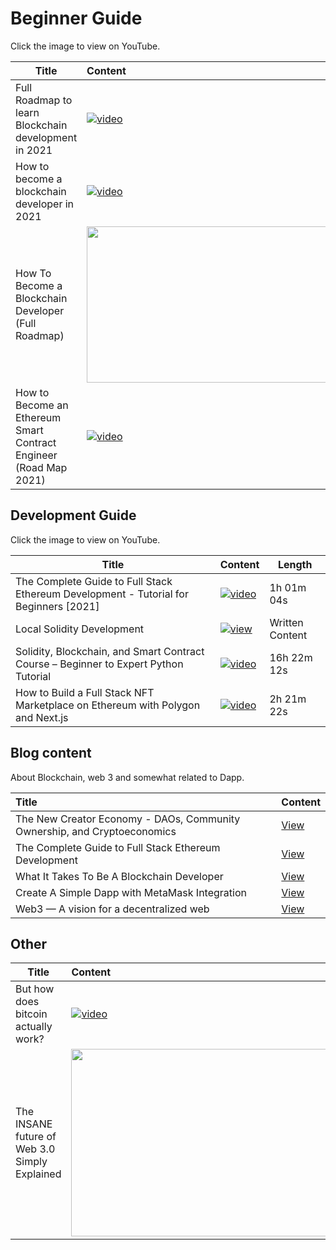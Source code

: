 # Beginner Guide

Click the image to view on YouTube.

| Title | Content | Length |
| --- | :-- | --- |
| Full Roadmap to learn Blockchain development in 2021 | [![video](https://img.youtube.com/vi/ci_AIMCF-HA/0.jpg)](https://www.youtube.com/watch?v=ci_AIMCF-HA) | 12m 39s |
| How to become a blockchain developer in 2021 | [![video](https://img.youtube.com/vi/OwSl2xwl2-w/0.jpg)](https://www.youtube.com/watch?v=OwSl2xwl2-w) | 1h 28m 20s |
| How To Become a Blockchain Developer (Full Roadmap) | [<img src="https://user-images.githubusercontent.com/68073132/135997177-23e759e3-2e18-4196-b1d7-746094edb237.jpeg" height="250" width="500">](https://www.youtube.com/watch?v=P87pLayUD8c) | 14m 13s |
| How to Become an Ethereum Smart Contract Engineer (Road Map 2021) | [![video](https://i.ytimg.com/vi/WFjeWP148jM/hqdefault.jpg?sqp=-oaymwEcCNACELwBSFXyq4qpAw4IARUAAIhCGAFwAcABBg==&rs=AOn4CLD1g6xhhY-nOsmMNxsHKl8JewJZHg)](https://www.youtube.com/watch?v=WFjeWP148jM&t=20s)| 14m 17s |

## Development Guide

Click the image to view on YouTube.

| Title | Content | Length |
| --- | :-- | --- |
| The Complete Guide to Full Stack Ethereum Development - Tutorial for Beginners [2021] | [![video](https://img.youtube.com/vi/a0osIaAOFSE/0.jpg)](https://www.youtube.com/watch?v=a0osIaAOFSE) | 1h 01m 04s
| Local Solidity Development | [![view](https://user-images.githubusercontent.com/68073132/136015000-4801b909-f183-4726-b2c5-e2ce82aa2d31.png)](https://hardhat.org/) | Written Content
| Solidity, Blockchain, and Smart Contract Course – Beginner to Expert Python Tutorial | [![video](https://user-images.githubusercontent.com/68073132/135998915-31e05399-0495-493a-920a-1a3ddd939cf2.jpeg)](https://youtu.be/M576WGiDBdQ) | 16h 22m 12s
| How to Build a Full Stack NFT Marketplace on Ethereum with Polygon and Next.js | [![video](https://user-images.githubusercontent.com/68073132/136000852-6c23261c-d1f1-4c0f-ba53-c406c6b6ce14.jpeg)](https://youtu.be/GKJBEEXUha0) | 2h 21m 22s

## Blog content

About Blockchain, web 3 and somewhat related to Dapp.

| Title | Content |
| :-- | --- |
| The New Creator Economy - DAOs, Community Ownership, and Cryptoeconomics | <a href="https://dev.to/dabit3/the-new-creator-economy-daos-community-ownership-and-cryptoeconomics-lnl">View</a> |
| The Complete Guide to Full Stack Ethereum Development | <a href="https://dev.to/dabit3/the-complete-guide-to-full-stack-ethereum-development-3j13">View</a>
| What It Takes To Be A Blockchain Developer | <a href="https://www.techfunnel.com/information-technology/how-to-become-blockchain-developer/">View</a> |
| Create A Simple Dapp with MetaMask Integration | <a href="https://docs.metamask.io/guide/create-dapp.html#project-setup">View</a> |
| Web3 — A vision for a decentralized web | <a href="https://blog.cloudflare.com/what-is-web3/">View</a>|

## Other

| Title | Content | Length |
| --- | :-- | --- |
| But how does bitcoin actually work? | [![video](http://img.youtube.com/vi/bBC-nXj3Ng4/0.jpg)](https://www.youtube.com/watch?v=bBC-nXj3Ng4) |  26m 20s |
| The INSANE future of Web 3.0 Simply Explained | [<img src="https://user-images.githubusercontent.com/68073132/135999778-aea3b225-09f4-44cd-964e-c9f0eddc3519.jpeg" height="300" width="480">](https://www.youtube.com/watch?v=TV7SHUGTxNU) |  13m 16s |
